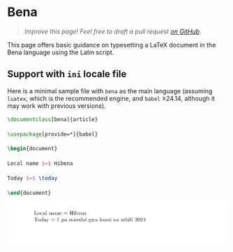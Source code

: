 # Bena

<blockquote>
  <p><em>Improve this page! Feel free to draft a pull request <a href="https://github.com/latex3/babel/tree/docs/docs">on GitHub</a></em>.</p>
</blockquote>

This page offers basic guidance on typesetting a LaTeX document in the
Bena language using the Latin script.

## Support with `ini` locale file

Here is a minimal sample file with `bena` as the main language
(assuming `luatex`, which is the recommended engine, and `babel` ≥24.14,
although it may work with previous versions).

```tex
\documentclass[bena]{article}

\usepackage[provide=*]{babel}

\begin{document}

Local name $=$ Hibena

Today $=$ \today

\end{document}
```

![](../media/locale-bena.png)